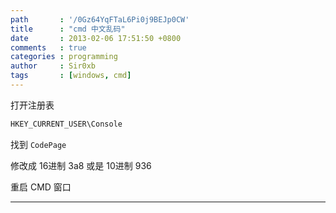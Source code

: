 ```yaml
---
path       : '/0Gz64YqFTaL6Pi0j9BEJp0CW'
title      : "cmd 中文乱码"
date       : 2013-02-06 17:51:50 +0800
comments   : true
categories : programming
author     : Sir0xb
tags       : [windows, cmd]
---
```


打开注册表

``` bash
HKEY_CURRENT_USER\Console
```

找到 `CodePage`

修改成 16进制 3a8 或是 10进制 936

重启 CMD 窗口

***
